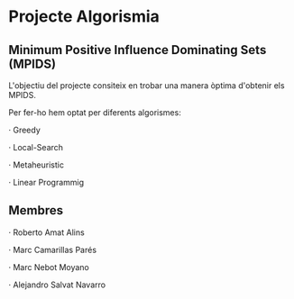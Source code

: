 # Projecte Algorismia
## Minimum Positive Influence Dominating Sets (MPIDS)

L'objectiu del projecte consiteix en trobar una manera òptima d'obtenir els MPIDS.

Per fer-ho hem optat per diferents algorismes:

· Greedy

· Local-Search

· Metaheuristic

· Linear Programmig

## Membres 

· Roberto Amat Alins

· Marc Camarillas Parés

· Marc Nebot Moyano

· Alejandro Salvat Navarro
